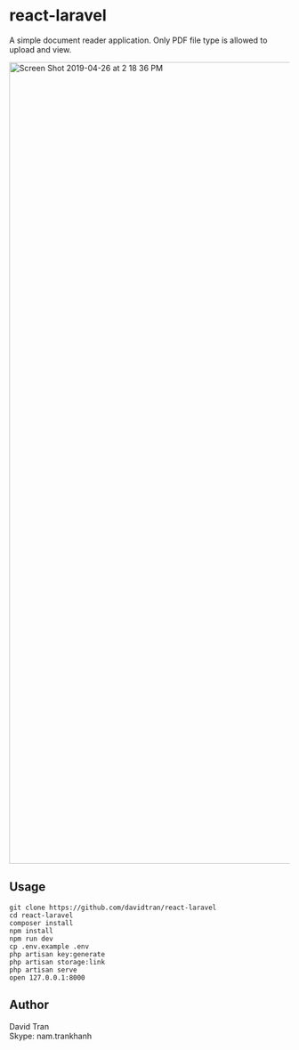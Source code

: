 # react-laravel
A simple document reader application. Only PDF file type is allowed to upload and view.

<img width="1440" alt="Screen Shot 2019-04-26 at 2 18 36 PM" src="https://user-images.githubusercontent.com/1154740/56790313-74ddfb80-682e-11e9-840c-0664c728dab2.png">

## Usage
```
git clone https://github.com/davidtran/react-laravel
cd react-laravel
composer install
npm install
npm run dev
cp .env.example .env
php artisan key:generate
php artisan storage:link
php artisan serve
open 127.0.0.1:8000
```

## Author
David Tran 
<br/>
Skype: nam.trankhanh
